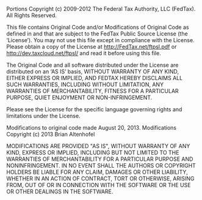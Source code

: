 Portions Copyright (c) 2009-2012 The Federal Tax Authority, LLC (FedTax). All Rights Reserved.

This file contains Original Code and/or Modifications of Original Code as defined in and that are subject to the FedTax Public Source License (the ‘License’). You may not use this file except in compliance with the License. Please obtain a copy of the License at http://FedTax.net/ftpsl.pdf or http://dev.taxcloud.net/ftpsl/ and read it before using this file.

The Original Code and all software distributed under the License are distributed on an ‘AS IS’ basis, WITHOUT WARRANTY OF ANY KIND, EITHER EXPRESS OR IMPLIED, AND FEDTAX  HEREBY DISCLAIMS ALL SUCH WARRANTIES, INCLUDING WITHOUT LIMITATION, ANY WARRANTIES OF MERCHANTABILITY, FITNESS FOR A PARTICULAR PURPOSE, QUIET ENJOYMENT OR NON-INFRINGEMENT.

Please see the License for the specific language governing rights and limitations under the License.



Modifications to original code made August 20, 2013.
Modifications Copyright (c) 2013 Brian Altenhofel

MODIFICATIONS ARE PROVIDED "AS IS", WITHOUT WARRANTY OF ANY KIND, EXPRESS OR IMPLIED, INCLUDING BUT NOT LIMITED TO THE WARRANTIES OF MERCHANTABILITY FOR A PARTICULAR PURPOSE AND NONINFRINGEMENT. IN NO EVENT SHALL THE AUTHORS OR COPYRIGHT HOLDERS BE LIABLE FOR ANY CLAIM, DAMAGES OR OTHER LIABILITY, WHETHER IN AN ACTION OF CONTRACT, TORT OR OTHERWISE, ARISING FROM, OUT OF OR IN CONNECTION WITH THE SOFTWARE OR THE USE OR OTHER DEALINGS IN THE SOFTWARE.
